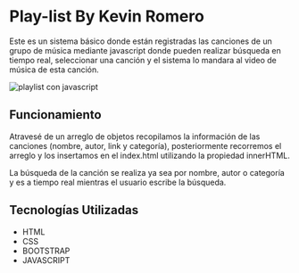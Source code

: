 # Play-list By Kevin Romero
Este es un sistema básico donde están registradas las canciones de un grupo de música mediante javascript donde pueden realizar búsqueda en tiempo real, seleccionar una canción y el sistema lo mandara al video de música de esta canción.

![playlist con javascript](https://kevinromero.dev/assets/img/proyectos/playlist.png  "playlist con javascript")

## Funcionamiento
Atravesé de un arreglo de objetos recopilamos la información de las canciones (nombre, autor, link y categoría), posteriormente recorremos el arreglo y los insertamos en el index.html utilizando la propiedad innerHTML.

La búsqueda de la canción se realiza ya sea por nombre, autor o categoría y es a tiempo real mientras el usuario escribe la búsqueda.

## Tecnologías Utilizadas
- HTML
- CSS
- BOOTSTRAP
- JAVASCRIPT

